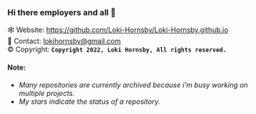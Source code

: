 ### Hi there employers and all 👋

🕸️ Website: https://github.com/Loki-Hornsby/Loki-Hornsby.github.io <br/>
💬 Contact: lokihornsby@gmail.com       
©️ Copyright: **`Copyright 2022, Loki Hornsby, All rights reserved.`** <br/>
#### Note:
  - *Many repositories are currently archived because i'm busy working on multiple projects.*
  - *My stars indicate the status of a repository.*
